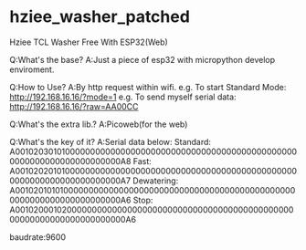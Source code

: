 # hziee_washer_patched
Hziee TCL Washer Free With ESP32(Web)

Q:What's the base?
A:Just a piece of esp32 with micropython develop enviroment.

Q:How to Use?
A:By http request within wifi.
e.g. To start Standard Mode: http://192.168.16.16/?mode=1
e.g. To send myself serial data: http://192.168.16.16/?raw=AA00CC

Q:What's the extra lib.?
A:Picoweb(for the web)

Q:What's the key of it?
A:Serial data below:
Standard: A0010203010100000000000000000000000000000000000000000000000000000000000000000000A8
Fast: A0010202010100000000000000000000000000000000000000000000000000000000000000000000A7
Dewatering: A0010201010100000000000000000000000000000000000000000000000000000000000000000000A6
Stop: A0010200010200000000000000000000000000000000000000000000000000000000000000000000A6

baudrate:9600



